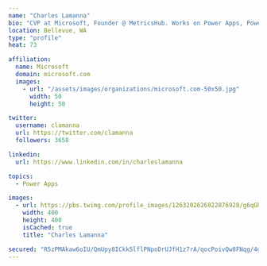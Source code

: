 ```yaml
---
name: "Charles Lamanna"
bio: "CVP at Microsoft, Founder @ MetricsHub. Works on Power Apps, Power Automate, Power Virtual Agent, Common Data Service and Dynamics 365."
location: Bellevue, WA
type: "profile"
heat: 73

affiliation:
  name: Microsoft
  domain: microsoft.com
  images:
    - url: "/assets/images/organizations/microsoft.com-50x50.jpg"
      width: 50
      height: 50

twitter:
  username: clamanna
  url: https://twitter.com/clamanna
  followers: 3658

linkedin:
  url: https://www.linkedin.com/in/charleslamanna

topics:
  - Power Apps

images:
  - url: https://pbs.twimg.com/profile_images/1263202626922876928/g6qGbHZ-_400x400.jpg
    width: 400
    height: 400
    isCached: true
    title: "Charles Lamanna"

secured: "R5zPMAkaw6oIU/QmUpy8ICkk5lflPNpoDrUJfH1z7rA/qocPoivQw8FNqg/4ggEYokp53JtaI9igv7YMEQeKDTH0d+hBpfAPxOlB9NIvLMoEK8o5wKAoyLSQLibvlEHNuGR/mPqck+DvNDqb48BtUzTyMdHmkvN6i8QiAoXdy10KHmksxfsr7C6h4HZIbgiyqXH3kfe72dOmRjOq1zlxGqAvct26WAEfCkH58k/puXBk1vv/c2otwcG2w0/6rbmLNE/bkF9Imq8UEfr/Zftb+JpeNNqt6NLpkg2yym85iohB923qRlE8Q8Po+tZIJgyXTXA/crgR1ie2eMNPqV51vtu8oIk7/jkBarsUzaJzzC6tALlfRVwOcx6fq8T+QiSpmNd7sLNGNKQZzGH5v/ai+43WK8yOw8t2XeUP9rEZ13c=;WDjsIRxKChfXVTeGum/0CA=="
---
```


